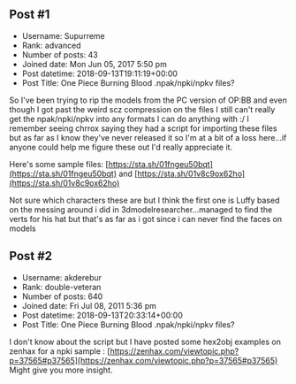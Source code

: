 ## Post #1
- Username: Supurreme
- Rank: advanced
- Number of posts: 43
- Joined date: Mon Jun 05, 2017 5:50 pm
- Post datetime: 2018-09-13T19:11:19+00:00
- Post Title: One Piece Burning Blood .npak/npki/npkv files?

So I've been trying to rip the models from the PC version of OP:BB and even though I got past the weird scz compression on the files I still can't really get the npak/npki/npkv into any formats I can do anything with :/ I remember seeing chrrox saying they had a script for importing these files but as far as I know they've never released it so I'm at a bit of a loss here...if anyone could help me figure these out I'd really appreciate it.

Here's some sample files: [https://sta.sh/01fngeu50bqt](https://sta.sh/01fngeu50bqt) and [https://sta.sh/01v8c9ox62ho](https://sta.sh/01v8c9ox62ho)

Not sure which characters these are but I think the first one is Luffy based on the messing around i did in 3dmodelresearcher...managed to find the verts for his hat but that's as far as i got since i can never find the faces on models
## Post #2
- Username: akderebur
- Rank: double-veteran
- Number of posts: 640
- Joined date: Fri Jul 08, 2011 5:36 pm
- Post datetime: 2018-09-13T20:33:14+00:00
- Post Title: One Piece Burning Blood .npak/npki/npkv files?

I don't know about the script but I have posted some hex2obj examples on zenhax for a npki sample : [https://zenhax.com/viewtopic.php?p=37565#p37565](https://zenhax.com/viewtopic.php?p=37565#p37565) Might give you more insight.
